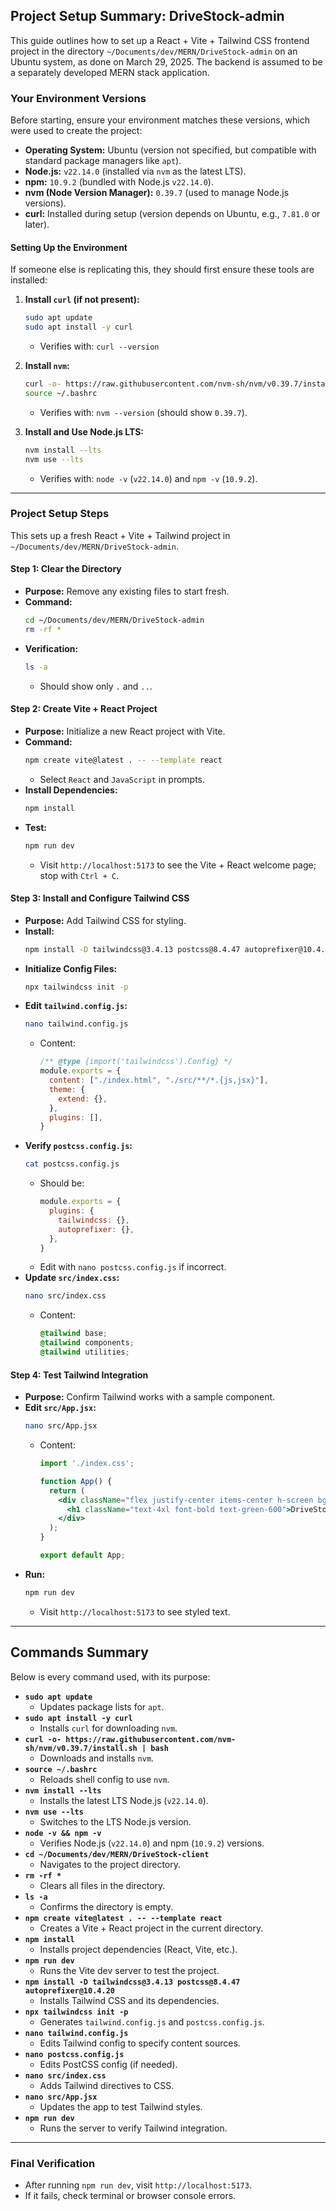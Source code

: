 
## Project Setup Summary: DriveStock-admin

This guide outlines how to set up a React + Vite + Tailwind CSS frontend project in the directory `~/Documents/dev/MERN/DriveStock-admin` on an Ubuntu system, as done on March 29, 2025. The backend is assumed to be a separately developed MERN stack application.

### Your Environment Versions
Before starting, ensure your environment matches these versions, which were used to create the project:

- **Operating System:** Ubuntu (version not specified, but compatible with standard package managers like `apt`).
- **Node.js:** `v22.14.0` (installed via `nvm` as the latest LTS).
- **npm:** `10.9.2` (bundled with Node.js `v22.14.0`).
- **nvm (Node Version Manager):** `0.39.7` (used to manage Node.js versions).
- **curl:** Installed during setup (version depends on Ubuntu, e.g., `7.81.0` or later).

#### Setting Up the Environment
If someone else is replicating this, they should first ensure these tools are installed:

1. **Install `curl` (if not present):**
   ```bash
   sudo apt update
   sudo apt install -y curl
   ```
   - Verifies with: `curl --version`

2. **Install `nvm`:**
   ```bash
   curl -o- https://raw.githubusercontent.com/nvm-sh/nvm/v0.39.7/install.sh | bash
   source ~/.bashrc
   ```
   - Verifies with: `nvm --version` (should show `0.39.7`).

3. **Install and Use Node.js LTS:**
   ```bash
   nvm install --lts
   nvm use --lts
   ```
   - Verifies with: `node -v` (`v22.14.0`) and `npm -v` (`10.9.2`).

---

### Project Setup Steps
This sets up a fresh React + Vite + Tailwind project in `~/Documents/dev/MERN/DriveStock-admin`.

#### Step 1: Clear the Directory
- **Purpose:** Remove any existing files to start fresh.
- **Command:**
  ```bash
  cd ~/Documents/dev/MERN/DriveStock-admin
  rm -rf *
  ```
- **Verification:**
  ```bash
  ls -a
  ```
  - Should show only `.` and `..`.

#### Step 2: Create Vite + React Project
- **Purpose:** Initialize a new React project with Vite.
- **Command:**
  ```bash
  npm create vite@latest . -- --template react
  ```
  - Select `React` and `JavaScript` in prompts.
- **Install Dependencies:**
  ```bash
  npm install
  ```
- **Test:**
  ```bash
  npm run dev
  ```
  - Visit `http://localhost:5173` to see the Vite + React welcome page; stop with `Ctrl + C`.

#### Step 3: Install and Configure Tailwind CSS
- **Purpose:** Add Tailwind CSS for styling.
- **Install:**
  ```bash
  npm install -D tailwindcss@3.4.13 postcss@8.4.47 autoprefixer@10.4.20
  ```
- **Initialize Config Files:**
  ```bash
  npx tailwindcss init -p
  ```
- **Edit `tailwind.config.js`:**
  ```bash
  nano tailwind.config.js
  ```
  - Content:
    ```js
    /** @type {import('tailwindcss').Config} */
    module.exports = {
      content: ["./index.html", "./src/**/*.{js,jsx}"],
      theme: {
        extend: {},
      },
      plugins: [],
    }
    ```
- **Verify `postcss.config.js`:**
  ```bash
  cat postcss.config.js
  ```
  - Should be:
    ```js
    module.exports = {
      plugins: {
        tailwindcss: {},
        autoprefixer: {},
      },
    }
    ```
  - Edit with `nano postcss.config.js` if incorrect.
- **Update `src/index.css`:**
  ```bash
  nano src/index.css
  ```
  - Content:
    ```css
    @tailwind base;
    @tailwind components;
    @tailwind utilities;
    ```

#### Step 4: Test Tailwind Integration
- **Purpose:** Confirm Tailwind works with a sample component.
- **Edit `src/App.jsx`:**
  ```bash
  nano src/App.jsx
  ```
  - Content:
    ```jsx
    import './index.css';

    function App() {
      return (
        <div className="flex justify-center items-center h-screen bg-gray-100">
          <h1 className="text-4xl font-bold text-green-600">DriveStock Frontend</h1>
        </div>
      );
    }

    export default App;
    ```
- **Run:**
  ```bash
  npm run dev
  ```
  - Visit `http://localhost:5173` to see styled text.

---

## Commands Summary 

Below is every command used, with its purpose:

- **`sudo apt update`**
  - Updates package lists for `apt`.
- **`sudo apt install -y curl`**
  - Installs `curl` for downloading `nvm`.
- **`curl -o- https://raw.githubusercontent.com/nvm-sh/nvm/v0.39.7/install.sh | bash`**
  - Downloads and installs `nvm`.
- **`source ~/.bashrc`**
  - Reloads shell config to use `nvm`.
- **`nvm install --lts`**
  - Installs the latest LTS Node.js (`v22.14.0`).
- **`nvm use --lts`**
  - Switches to the LTS Node.js version.
- **`node -v && npm -v`**
  - Verifies Node.js (`v22.14.0`) and npm (`10.9.2`) versions.
- **`cd ~/Documents/dev/MERN/DriveStock-client`**
  - Navigates to the project directory.
- **`rm -rf *`**
  - Clears all files in the directory.
- **`ls -a`**
  - Confirms the directory is empty.
- **`npm create vite@latest . -- --template react`**
  - Creates a Vite + React project in the current directory.
- **`npm install`**
  - Installs project dependencies (React, Vite, etc.).
- **`npm run dev`**
  - Runs the Vite dev server to test the project.
- **`npm install -D tailwindcss@3.4.13 postcss@8.4.47 autoprefixer@10.4.20`**
  - Installs Tailwind CSS and its dependencies.
- **`npx tailwindcss init -p`**
  - Generates `tailwind.config.js` and `postcss.config.js`.
- **`nano tailwind.config.js`**
  - Edits Tailwind config to specify content sources.
- **`nano postcss.config.js`**
  - Edits PostCSS config (if needed).
- **`nano src/index.css`**
  - Adds Tailwind directives to CSS.
- **`nano src/App.jsx`**
  - Updates the app to test Tailwind styles.
- **`npm run dev`**
  - Runs the server to verify Tailwind integration.

---

### Final Verification
- After running `npm run dev`, visit `http://localhost:5173`. 
- If it fails, check terminal or browser console errors. 
